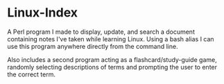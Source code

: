# Linux-Index
A Perl program I made to display, update, and search a document containing notes I've taken while learning Linux. Using a bash alias I can use this program anywhere directly from the command line.

Also includes a second program acting as a flashcard/study-guide game, randomly selecting descriptions of terms and prompting the user to enter the correct term.
